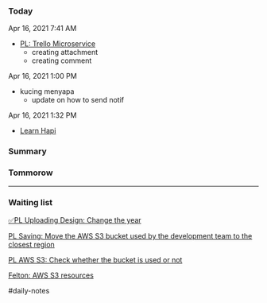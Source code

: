 ### Today

Apr 16, 2021 7:41 AM

-   [PL: Trello Microservice](https://www.notion.so/PL-Trello-Microservice-b5f7e8125b0b4e42adeec523ca65e746)
    -   creating attachment
    -   creating comment

Apr 16, 2021 1:00 PM

-   kucing menyapa
    -   update on how to send notif

Apr 16, 2021 1:32 PM

-   [Learn Hapi](https://www.notion.so/Learn-Hapi-dc5ba45eb6824cd3b67dc0970155739f)

### Summary

### Tommorow

---

### Waiting list

[✅PL Uploading Design: Change the year](https://www.notion.so/PL-Uploading-Design-Change-the-year-9c31d2ab8c1a465db49b6b1061a9edaf)

[PL Saving: Move the AWS S3 bucket used by the development team to the closest region](https://www.notion.so/PL-Saving-Move-the-AWS-S3-bucket-used-by-the-development-team-to-the-closest-region-7382da3c59eb4a21842bd283f3ca2946)

[PL AWS S3: Check whether the bucket is used or not](https://www.notion.so/PL-AWS-S3-Check-whether-the-bucket-is-used-or-not-858b68bbba7e4ee292bd9930269e4274)

[Felton: AWS S3 resources](https://www.notion.so/Felton-AWS-S3-resources-1d7a2ea584354340b90a4233f44edcec)

#daily-notes